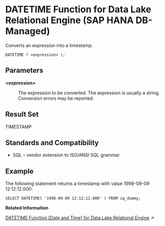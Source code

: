 <!-- loio87c2ebfc15364ff0b9b4e7dc0fa66207 -->

# DATETIME Function for Data Lake Relational Engine \(SAP HANA DB-Managed\)

Converts an expression into a timestamp.



```
DATETIME ( <expression> );
```



<a name="loio87c2ebfc15364ff0b9b4e7dc0fa66207__section_ujh_3cm_srb"/>

## Parameters


<dl>
<dt><b>

*<expression\>*

</b></dt>
<dd>

The expression to be converted. The expression is usually a string. Conversion errors may be reported.



</dd>
</dl>



<a name="loio87c2ebfc15364ff0b9b4e7dc0fa66207__section_hp5_3cm_srb"/>

## Result Set

TIMESTAMP



<a name="loio87c2ebfc15364ff0b9b4e7dc0fa66207__section_k3k_jcm_srb"/>

## Standards and Compatibility

-   SQL – vendor extension to ISO/ANSI SQL grammar



<a name="loio87c2ebfc15364ff0b9b4e7dc0fa66207__section_esw_jcm_srb"/>

## Example

The following statement returns a timestamp with value 1998-09-09 12:12:12.000:

```
SELECT DATETIME( '1998-09-09 12:12:12.000' ) FROM iq_dummy;
```

**Related Information**  


[DATETIME Function \[Date and Time\] for Data Lake Relational Engine](https://help.sap.com/viewer/19b3964099384f178ad08f2d348232a9/2023_4_QRC/en-US/a548c21f84f210158350cf2fab822610.html "Converts an expression into a timestamp.") :arrow_upper_right:


